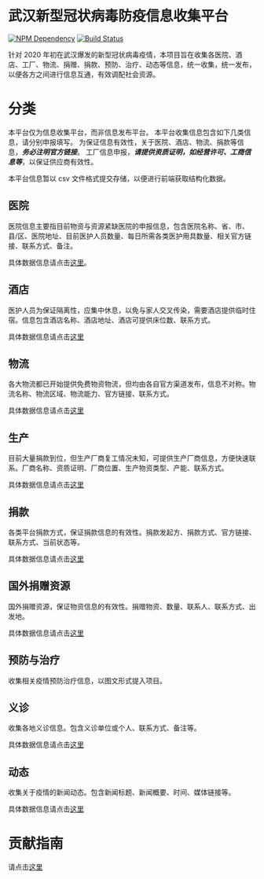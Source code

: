 # 武汉新型冠状病毒防疫信息收集平台

[![NPM Dependency](https://david-dm.org/EasyWebApp/wuhan2020.svg)][1]
[![Build Status](https://travis-ci.com/EasyWebApp/wuhan2020.svg?branch=master)][2]

针对 2020 年初在武汉爆发的新型冠状病毒疫情，本项目旨在收集各医院、酒店、工厂、物流、捐赠、捐款、预防、治疗、动态等信息，统一收集，统一发布，以便各方之间进行信息互通，有效调配社会资源。

# 分类

本平台仅为信息收集平台，而非信息发布平台。
本平台收集信息包含如下几类信息，请分别申报填写。
为保证信息有效性，关于医院、酒店、物流、捐款等信息，**_务必注明官方链接_**。
工厂信息申报，**_请提供资质证明，如经营许可、工商信息等_**，以保证供应商有效性。

本平台信息暂以 csv 文件格式提交存储，以便进行前端获取结构化数据。

## 医院

医院信息主要指目前物资与资源紧缺医院的申报信息，包含医院名称、省、市、县/区、医院地址、目前医护人员数量、每日所需各类医护用具数量、相关官方链接、联系方式、备注。

具体数据信息请点击[这里](data/Hospital.yml)。

## 酒店

医护人员为保证隔离性，应集中休息，以免与家人交叉传染，需要酒店提供临时住宿。信息包含酒店名称、酒店地址、酒店可提供床位数、联系方式。

具体数据信息请点击[这里](data/HOTEL.csv)

## 物流

各大物流都已开始提供免费物资物流，但均由各自官方渠道发布，信息不对称。物流名称、物流区域、物流能力、官方链接、联系方式。

具体数据信息请点击[这里](data/Logistics.yml)

## 生产

目前大量捐款到位，但生产厂商复工情况未知，可提供生产厂商信息，方便快速联系。厂商名称、资质证明、厂商位置、生产物资类型、产能、联系方式。

具体数据信息请点击[这里](data/FACTORY.csv)

## 捐款

各类平台捐款方式，保证捐款信息的有效性。捐款发起方、捐款方式、官方链接、联系方式、当前状态等。

具体数据信息请点击[这里](data/DONATION.csv)

## 国外捐赠资源

国外捐赠资源，保证物资信息的有效性。捐赠物资、数量、联系人、联系方式、出发地。

具体数据信息请点击[这里](data/DONATION_ABROAD.csv)


## 预防与治疗

收集相关疫情预防治疗信息，以图文形式提入项目。

## 义诊

收集各地义诊信息。包含义诊单位或个人、联系方式、备注等。

具体数据信息请点击[这里](data/CLINIC.csv)

## 动态

收集关于疫情的新闻动态。包含新闻标题、新闻概要、时间、媒体链接等。

具体数据信息请点击[这里](data/NEWS.csv)

# 贡献指南

请点击[这里](./CONTRIBUTION.md)

[1]: https://david-dm.org/EasyWebApp/wuhan2020
[2]: https://travis-ci.com/EasyWebApp/wuhan2020
